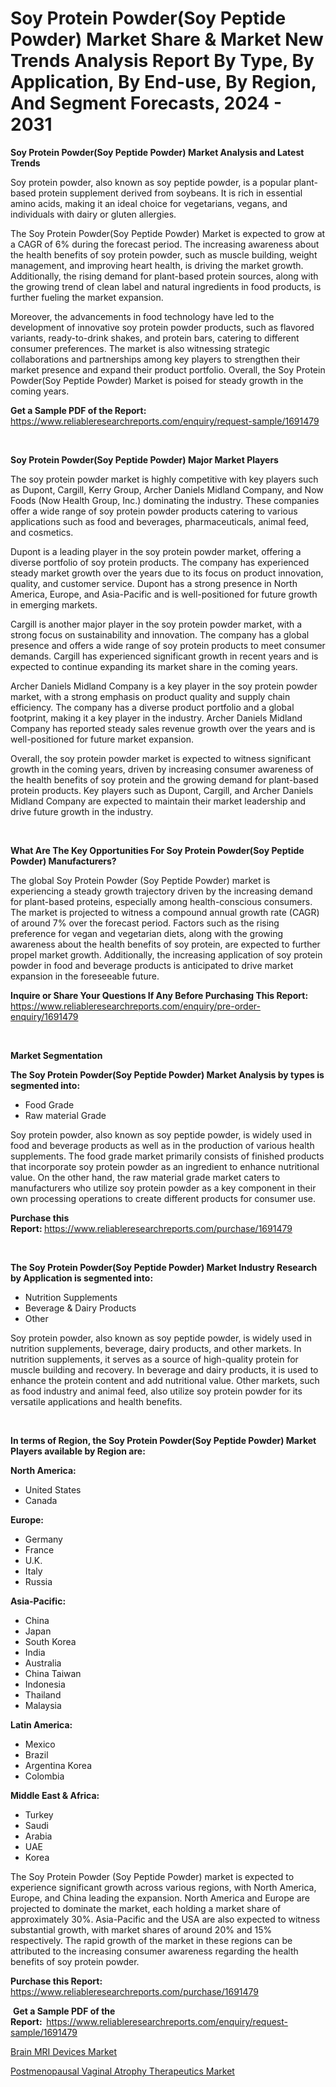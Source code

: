 <p><h1>Soy Protein Powder(Soy Peptide Powder) Market Share & Market New Trends Analysis Report By Type, By Application, By End-use, By Region, And Segment Forecasts, 2024 - 2031</h1></p><p><strong>Soy Protein Powder(Soy Peptide Powder) Market Analysis and Latest Trends</strong></p>
<p><p>Soy protein powder, also known as soy peptide powder, is a popular plant-based protein supplement derived from soybeans. It is rich in essential amino acids, making it an ideal choice for vegetarians, vegans, and individuals with dairy or gluten allergies.</p><p>The Soy Protein Powder(Soy Peptide Powder) Market is expected to grow at a CAGR of 6% during the forecast period. The increasing awareness about the health benefits of soy protein powder, such as muscle building, weight management, and improving heart health, is driving the market growth. Additionally, the rising demand for plant-based protein sources, along with the growing trend of clean label and natural ingredients in food products, is further fueling the market expansion.</p><p>Moreover, the advancements in food technology have led to the development of innovative soy protein powder products, such as flavored variants, ready-to-drink shakes, and protein bars, catering to different consumer preferences. The market is also witnessing strategic collaborations and partnerships among key players to strengthen their market presence and expand their product portfolio. Overall, the Soy Protein Powder(Soy Peptide Powder) Market is poised for steady growth in the coming years.</p></p>
<p><strong>Get a Sample PDF of the Report:&nbsp;</strong> <a href="https://www.reliableresearchreports.com/enquiry/request-sample/1691479">https://www.reliableresearchreports.com/enquiry/request-sample/1691479</a></p>
<p>&nbsp;</p>
<p><strong>Soy Protein Powder(Soy Peptide Powder) Major Market Players</strong></p>
<p><p>The soy protein powder market is highly competitive with key players such as Dupont, Cargill, Kerry Group, Archer Daniels Midland Company, and Now Foods (Now Health Group, Inc.) dominating the industry. These companies offer a wide range of soy protein powder products catering to various applications such as food and beverages, pharmaceuticals, animal feed, and cosmetics.</p><p>Dupont is a leading player in the soy protein powder market, offering a diverse portfolio of soy protein products. The company has experienced steady market growth over the years due to its focus on product innovation, quality, and customer service. Dupont has a strong presence in North America, Europe, and Asia-Pacific and is well-positioned for future growth in emerging markets.</p><p>Cargill is another major player in the soy protein powder market, with a strong focus on sustainability and innovation. The company has a global presence and offers a wide range of soy protein products to meet consumer demands. Cargill has experienced significant growth in recent years and is expected to continue expanding its market share in the coming years.</p><p>Archer Daniels Midland Company is a key player in the soy protein powder market, with a strong emphasis on product quality and supply chain efficiency. The company has a diverse product portfolio and a global footprint, making it a key player in the industry. Archer Daniels Midland Company has reported steady sales revenue growth over the years and is well-positioned for future market expansion.</p><p>Overall, the soy protein powder market is expected to witness significant growth in the coming years, driven by increasing consumer awareness of the health benefits of soy protein and the growing demand for plant-based protein products. Key players such as Dupont, Cargill, and Archer Daniels Midland Company are expected to maintain their market leadership and drive future growth in the industry.</p></p>
<p>&nbsp;</p>
<p><strong>What Are The Key Opportunities For Soy Protein Powder(Soy Peptide Powder) Manufacturers?</strong></p>
<p><p>The global Soy Protein Powder (Soy Peptide Powder) market is experiencing a steady growth trajectory driven by the increasing demand for plant-based proteins, especially among health-conscious consumers. The market is projected to witness a compound annual growth rate (CAGR) of around 7% over the forecast period. Factors such as the rising preference for vegan and vegetarian diets, along with the growing awareness about the health benefits of soy protein, are expected to further propel market growth. Additionally, the increasing application of soy protein powder in food and beverage products is anticipated to drive market expansion in the foreseeable future.</p></p>
<p><strong>Inquire or Share Your Questions If Any Before Purchasing This Report:</strong> <a href="https://www.reliableresearchreports.com/enquiry/pre-order-enquiry/1691479">https://www.reliableresearchreports.com/enquiry/pre-order-enquiry/1691479</a></p>
<p>&nbsp;</p>
<p><strong>Market Segmentation</strong></p>
<p><strong>The Soy Protein Powder(Soy Peptide Powder) Market Analysis by types is segmented into:</strong></p>
<p><ul><li>Food Grade</li><li>Raw material Grade</li></ul></p>
<p><p>Soy protein powder, also known as soy peptide powder, is widely used in food and beverage products as well as in the production of various health supplements. The food grade market primarily consists of finished products that incorporate soy protein powder as an ingredient to enhance nutritional value. On the other hand, the raw material grade market caters to manufacturers who utilize soy protein powder as a key component in their own processing operations to create different products for consumer use.</p></p>
<p><strong>Purchase this Report:&nbsp;</strong><a href="https://www.reliableresearchreports.com/purchase/1691479">https://www.reliableresearchreports.com/purchase/1691479</a></p>
<p>&nbsp;</p>
<p><strong>The Soy Protein Powder(Soy Peptide Powder) Market Industry Research by Application is segmented into:</strong></p>
<p><ul><li>Nutrition Supplements</li><li>Beverage & Dairy Products</li><li>Other</li></ul></p>
<p><p>Soy protein powder, also known as soy peptide powder, is widely used in nutrition supplements, beverage, dairy products, and other markets. In nutrition supplements, it serves as a source of high-quality protein for muscle building and recovery. In beverage and dairy products, it is used to enhance the protein content and add nutritional value. Other markets, such as food industry and animal feed, also utilize soy protein powder for its versatile applications and health benefits.</p></p>
<p>&nbsp;</p>
<p><strong>In terms of Region, the Soy Protein Powder(Soy Peptide Powder) Market Players available by Region are:</strong></p>
<p>
    <p> <strong> North America: </strong>
        <ul>
            <li>United States</li>
            <li>Canada</li>
        </ul>
        </p> 
    <p> <strong> Europe: </strong>
        <ul>
            <li>Germany</li>
            <li>France</li>
            <li>U.K.</li>
            <li>Italy</li>
            <li>Russia</li>
        </ul>
        </p> 
    <p> <strong> Asia-Pacific: </strong>
        <ul>
            <li>China</li>
            <li>Japan</li>
            <li>South Korea</li>
            <li>India</li>
            <li>Australia</li>
            <li>China Taiwan</li>
            <li>Indonesia</li>
            <li>Thailand</li>
            <li>Malaysia</li>
        </ul>
        </p> 
    <p> <strong> Latin America: </strong>
        <ul>
            <li>Mexico</li>
            <li>Brazil</li>
            <li>Argentina Korea</li>
            <li>Colombia</li>
        </ul>
        </p> 
    <p> <strong> Middle East & Africa: </strong>
        <ul>
            <li>Turkey</li>
            <li>Saudi</li>
            <li>Arabia</li>
            <li>UAE</li>
            <li>Korea</li>
        </ul>
    </p>
    </p>
<p><p>The Soy Protein Powder (Soy Peptide Powder) market is expected to experience significant growth across various regions, with North America, Europe, and China leading the expansion. North America and Europe are projected to dominate the market, each holding a market share of approximately 30%. Asia-Pacific and the USA are also expected to witness substantial growth, with market shares of around 20% and 15% respectively. The rapid growth of the market in these regions can be attributed to the increasing consumer awareness regarding the health benefits of soy protein powder.</p></p>
<p><strong>Purchase this Report: </strong><a href="https://www.reliableresearchreports.com/purchase/1691479">https://www.reliableresearchreports.com/purchase/1691479</a></p>
<p>&nbsp;<strong>Get a Sample PDF of the Report:&nbsp;&nbsp;</strong><a href="https://www.reliableresearchreports.com/enquiry/request-sample/1691479">https://www.reliableresearchreports.com/enquiry/request-sample/1691479</a></p>
<p><strong></strong></p>
<p><p><a href="https://issuu.com/reportprime-2/docs/brain-mri-devices-market-size-2030.pptx">Brain MRI Devices Market</a></p><p><a href="https://issuu.com/reportprime-2/docs/postmenopausal-vaginal-atrophy-therapeutics-market">Postmenopausal Vaginal Atrophy Therapeutics Market</a></p></p>